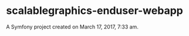 scalablegraphics-enduser-webapp
===============================

A Symfony project created on March 17, 2017, 7:33 am.
